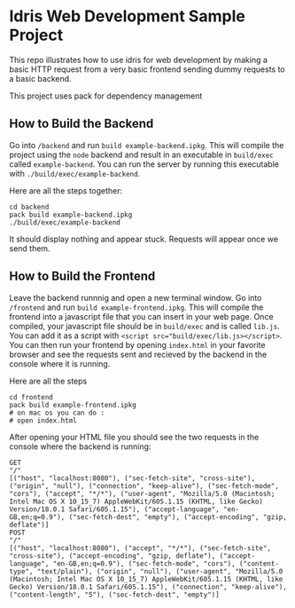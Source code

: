# Idris Web Development Sample Project

This repo illustrates how to use idris for web development by making a basic HTTP request from a very basic
frontend sending dummy requests to a basic backend.

This project uses pack for dependency management

## How to Build the Backend

Go into `/backend` and run `build example-backend.ipkg`. This will compile the project using the `node`
backend and result in an executable in `build/exec` called `example-backend`. You can run the server by
running this executable with `./build/exec/example-backend`.

Here are all the steps together:

```
cd backend
pack build example-backend.ipkg
./build/exec/example-backend
```

It should display nothing and appear stuck. Requests will appear once we send them.

## How to Build the Frontend

Leave the backend runnnig and open a new terminal window. Go into `/frontend` and run `build example-frontend.ipkg`.
This will compile the frontend into a javascript
file that you can insert in your web page. Once compiled, your javascript file should be in `build/exec` and
is called `lib.js`. You can add it as a script with `<script src="build/exec/lib.js></script>`. You can then
run your frontend by opening `index.html` in your favorite browser and see the requests sent and recieved by
the backend in the console where it is running.

Here are all the steps

```
cd frontend
pack build example-frontend.ipkg
# on mac os you can do :
# open index.html
```

After opening your HTML file you should see the two requests in the console where the backend is running:

```
GET
"/"
[("host", "localhost:8080"), ("sec-fetch-site", "cross-site"), ("origin", "null"), ("connection", "keep-alive"), ("sec-fetch-mode", "cors"), ("accept", "*/*"), ("user-agent", "Mozilla/5.0 (Macintosh; Intel Mac OS X 10_15_7) AppleWebKit/605.1.15 (KHTML, like Gecko) Version/18.0.1 Safari/605.1.15"), ("accept-language", "en-GB,en;q=0.9"), ("sec-fetch-dest", "empty"), ("accept-encoding", "gzip, deflate")]
POST
"/"
[("host", "localhost:8080"), ("accept", "*/*"), ("sec-fetch-site", "cross-site"), ("accept-encoding", "gzip, deflate"), ("accept-language", "en-GB,en;q=0.9"), ("sec-fetch-mode", "cors"), ("content-type", "text/plain"), ("origin", "null"), ("user-agent", "Mozilla/5.0 (Macintosh; Intel Mac OS X 10_15_7) AppleWebKit/605.1.15 (KHTML, like Gecko) Version/18.0.1 Safari/605.1.15"), ("connection", "keep-alive"), ("content-length", "5"), ("sec-fetch-dest", "empty")]
```
